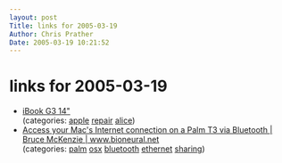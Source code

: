 ```yaml
---
layout: post
Title: links for 2005-03-19  
Author: Chris Prather
Date: 2005-03-19 10:21:52
---
```


# links for 2005-03-19
<ul class="delicious">
	<li>
		<div class="delicious-link"><a href="http://pbfixit.com/Guide/51.0.0.html">iBook G3 14"</a></div>
		<div class="delicious-categories">(categories: <a href="http://del.icio.us/perigrin/apple">apple</a> <a href="http://del.icio.us/perigrin/repair">repair</a> <a href="http://del.icio.us/perigrin/alice">alice</a>)</div>
	</li>
	<li>
		<div class="delicious-link"><a href="http://homepage.mac.com/bruce.mckenzie/blog/C1146693724/E874465137/">Access your Mac's Internet connection on a Palm T3 via Bluetooth | Bruce McKenzie | www.bioneural.net</a></div>
		<div class="delicious-categories">(categories: <a href="http://del.icio.us/perigrin/palm">palm</a> <a href="http://del.icio.us/perigrin/osx">osx</a> <a href="http://del.icio.us/perigrin/bluetooth">bluetooth</a> <a href="http://del.icio.us/perigrin/ethernet">ethernet</a> <a href="http://del.icio.us/perigrin/sharing">sharing</a>)</div>
	</li>
</ul>

